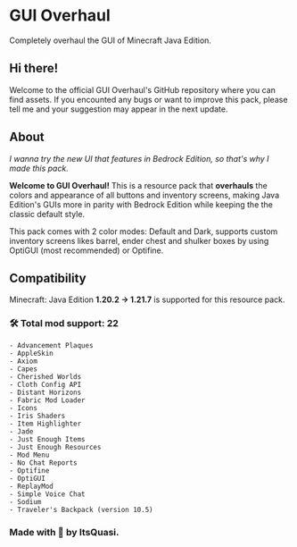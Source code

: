 # GUI Overhaul
Completely overhaul the GUI of Minecraft Java Edition.

## Hi there!

Welcome to the official GUI Overhaul's GitHub repository where you can find assets.
If you encounted any bugs or want to improve this pack, please tell me and your suggestion may appear in the next update.

## About

_I wanna try the new UI that features in Bedrock Edition, so that's why I made this pack._

**Welcome to GUI Overhaul!** This is a resource pack that **overhauls** the colors and appearance of all buttons and inventory screens, making Java Edition's GUIs more in parity with Bedrock Edition while keeping the the classic default style.

This pack comes with 2 color modes: Default and Dark, supports custom inventory screens likes barrel, ender chest and shulker boxes by using OptiGUI (most recommended) or Optifine.

## Compatibility

Minecraft: Java Edition **1.20.2 -> 1.21.7** is supported for this resource pack.
### 🛠️ Total mod support: 22
```
- Advancement Plaques
- AppleSkin
- Axiom
- Capes
- Cherished Worlds
- Cloth Config API
- Distant Horizons
- Fabric Mod Loader
- Icons
- Iris Shaders
- Item Highlighter
- Jade
- Just Enough Items
- Just Enough Resources
- Mod Menu
- No Chat Reports
- Optifine
- OptiGUI
- ReplayMod
- Simple Voice Chat
- Sodium
- Traveler's Backpack (version 10.5)
```
### Made with 💙 by ItsQuasi.
